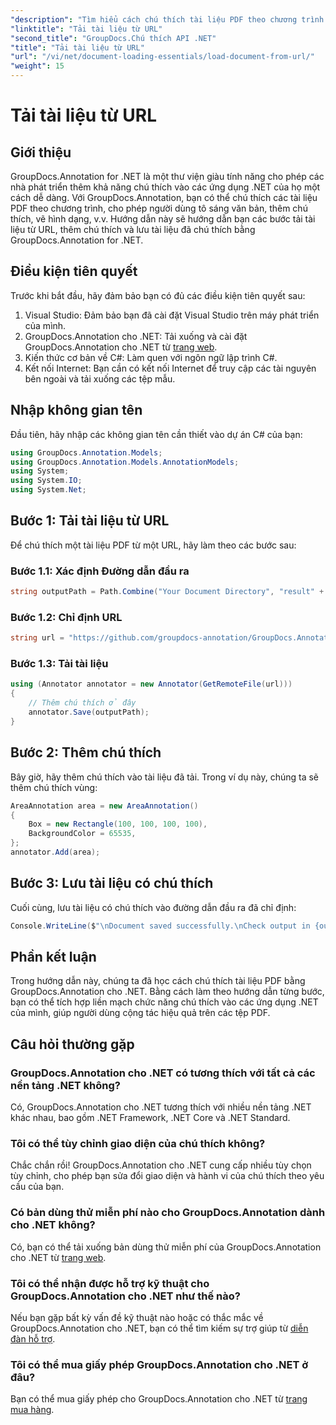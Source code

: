 ```yaml
---
"description": "Tìm hiểu cách chú thích tài liệu PDF theo chương trình bằng GroupDocs.Annotation cho .NET. Hướng dẫn từng bước với ví dụ về mã."
"linktitle": "Tải tài liệu từ URL"
"second_title": "GroupDocs.Chú thích API .NET"
"title": "Tải tài liệu từ URL"
"url": "/vi/net/document-loading-essentials/load-document-from-url/"
"weight": 15
---
```


# Tải tài liệu từ URL

## Giới thiệu
GroupDocs.Annotation for .NET là một thư viện giàu tính năng cho phép các nhà phát triển thêm khả năng chú thích vào các ứng dụng .NET của họ một cách dễ dàng. Với GroupDocs.Annotation, bạn có thể chú thích các tài liệu PDF theo chương trình, cho phép người dùng tô sáng văn bản, thêm chú thích, vẽ hình dạng, v.v. Hướng dẫn này sẽ hướng dẫn bạn các bước tải tài liệu từ URL, thêm chú thích và lưu tài liệu đã chú thích bằng GroupDocs.Annotation for .NET.
## Điều kiện tiên quyết
Trước khi bắt đầu, hãy đảm bảo bạn có đủ các điều kiện tiên quyết sau:
1. Visual Studio: Đảm bảo bạn đã cài đặt Visual Studio trên máy phát triển của mình.
2. GroupDocs.Annotation cho .NET: Tải xuống và cài đặt GroupDocs.Annotation cho .NET từ [trang web](https://releases.groupdocs.com/annotation/net/).
3. Kiến thức cơ bản về C#: Làm quen với ngôn ngữ lập trình C#.
4. Kết nối Internet: Bạn cần có kết nối Internet để truy cập các tài nguyên bên ngoài và tải xuống các tệp mẫu.

## Nhập không gian tên
Đầu tiên, hãy nhập các không gian tên cần thiết vào dự án C# của bạn:
```csharp
using GroupDocs.Annotation.Models;
using GroupDocs.Annotation.Models.AnnotationModels;
using System;
using System.IO;
using System.Net;
```
## Bước 1: Tải tài liệu từ URL
Để chú thích một tài liệu PDF từ một URL, hãy làm theo các bước sau:
### Bước 1.1: Xác định Đường dẫn đầu ra
```csharp
string outputPath = Path.Combine("Your Document Directory", "result" + Path.GetExtension("input.pdf"));
```
### Bước 1.2: Chỉ định URL
```csharp
string url = "https://github.com/groupdocs-annotation/GroupDocs.Annotation-for-.NET/blob/master/Examples/Resources/SampleFiles/input.pdf?raw=true";
```
### Bước 1.3: Tải tài liệu
```csharp
using (Annotator annotator = new Annotator(GetRemoteFile(url)))
{
    // Thêm chú thích ở đây
    annotator.Save(outputPath);
}
```
## Bước 2: Thêm chú thích
Bây giờ, hãy thêm chú thích vào tài liệu đã tải. Trong ví dụ này, chúng ta sẽ thêm chú thích vùng:
```csharp
AreaAnnotation area = new AreaAnnotation()
{
    Box = new Rectangle(100, 100, 100, 100),
    BackgroundColor = 65535,
};
annotator.Add(area);
```
## Bước 3: Lưu tài liệu có chú thích
Cuối cùng, lưu tài liệu có chú thích vào đường dẫn đầu ra đã chỉ định:
```csharp
Console.WriteLine($"\nDocument saved successfully.\nCheck output in {outputPath}.");
```

## Phần kết luận
Trong hướng dẫn này, chúng ta đã học cách chú thích tài liệu PDF bằng GroupDocs.Annotation cho .NET. Bằng cách làm theo hướng dẫn từng bước, bạn có thể tích hợp liền mạch chức năng chú thích vào các ứng dụng .NET của mình, giúp người dùng cộng tác hiệu quả trên các tệp PDF.

## Câu hỏi thường gặp
### GroupDocs.Annotation cho .NET có tương thích với tất cả các nền tảng .NET không?
Có, GroupDocs.Annotation cho .NET tương thích với nhiều nền tảng .NET khác nhau, bao gồm .NET Framework, .NET Core và .NET Standard.
### Tôi có thể tùy chỉnh giao diện của chú thích không?
Chắc chắn rồi! GroupDocs.Annotation cho .NET cung cấp nhiều tùy chọn tùy chỉnh, cho phép bạn sửa đổi giao diện và hành vi của chú thích theo yêu cầu của bạn.
### Có bản dùng thử miễn phí nào cho GroupDocs.Annotation dành cho .NET không?
Có, bạn có thể tải xuống bản dùng thử miễn phí của GroupDocs.Annotation cho .NET từ [trang web](https://releases.groupdocs.com/).
### Tôi có thể nhận được hỗ trợ kỹ thuật cho GroupDocs.Annotation cho .NET như thế nào?
Nếu bạn gặp bất kỳ vấn đề kỹ thuật nào hoặc có thắc mắc về GroupDocs.Annotation cho .NET, bạn có thể tìm kiếm sự trợ giúp từ [diễn đàn hỗ trợ](https://forum.groupdocs.com/c/annotation/10).
### Tôi có thể mua giấy phép GroupDocs.Annotation cho .NET ở đâu?
Bạn có thể mua giấy phép cho GroupDocs.Annotation cho .NET từ [trang mua hàng](https://purchase.groupdocs.com/buy).